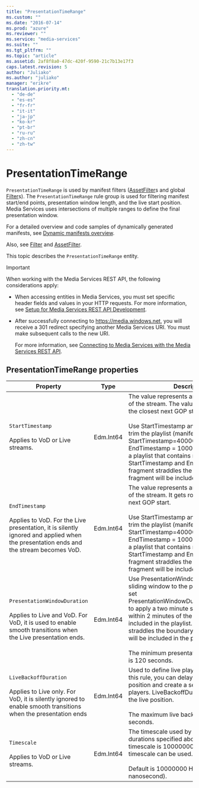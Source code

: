 ```yaml
---
title: "PresentationTimeRange"
ms.custom: ""
ms.date: "2016-07-14"
ms.prod: "azure"
ms.reviewer: ""
ms.service: "media-services"
ms.suite: ""
ms.tgt_pltfrm: ""
ms.topic: "article"
ms.assetid: 2af8f8a0-47dc-420f-9590-21c7b13e17f3
caps.latest.revision: 5
author: "Juliako"
ms.author: "juliako"
manager: "erikre"
translation.priority.mt: 
  - "de-de"
  - "es-es"
  - "fr-fr"
  - "it-it"
  - "ja-jp"
  - "ko-kr"
  - "pt-br"
  - "ru-ru"
  - "zh-cn"
  - "zh-tw"
---
```

# PresentationTimeRange
`PresentationTimeRange` is used by manifest filters ([AssetFilter](../services/assetfilter.md)s and global [Filter](../services/filter.md)s). The `PresentationTimeRange` rule group is used for filtering manifest start/end points, presentation window length, and the live start position. Media Services uses intersections of multiple ranges to define the final presentation window.  
  
 For a detailed overview and code samples of dynamically generated manifests, see [Dynamic manifests overview](https://azure.microsoft.com/documentation/articles/media-services-dynamic-manifest-overview/).  
  
 Also, see [Filter](../services/filter.md) and [AssetFilter](../services/assetfilter.md).  
  
 This topic describes the `PresentationTimeRange` entity.  
  
> [!IMPORTANT]
>  When working with the Media Services REST API, the following considerations apply:  
>   
>  -   When accessing entities in Media Services, you must set specific header fields and values in your HTTP requests. For more information, see [Setup for Media Services REST API Development](http://msdn.microsoft.com/en-us/42ae6204-93bc-4797-bf40-1c68512cfb73).  
> -   After successfully connecting to https://media.windows.net, you will receive a 301 redirect specifying another Media Services URI. You must make subsequent calls to the new URI.  
>   
>      For more information, see [Connecting to Media Services with the Media Services REST API](http://msdn.microsoft.com/en-us/426d52db-1ac1-4ede-85be-da8ff5a7973f).  
  
## PresentationTimeRange properties  
  
|Property|Type|Description|  
|--------------|----------|-----------------|  
|`StartTimestamp`<br /><br /> Applies to VoD or Live streams.|Edm.Int64|The value represents an absolute start point of the stream. The value gets rounded to the closest next GOP start.<br /><br /> Use StartTimestamp and EndTimestamp to trim the playlist (manifest).  For example, StartTimestamp=40000000 and EndTimestamp = 100000000 will generate a playlist that contains media between StartTimestamp and EndTimestamp. If a fragment straddles the boundary, the entire fragment will be included in the manifest.|  
|`EndTimestamp`<br /><br /> Applies to VoD. For the Live presentation, it is silently ignored and applied when the presentation ends and the stream becomes VoD.|Edm.Int64|The value represents an absolute end point of the stream. It gets rounded to the closest next GOP start.<br /><br /> Use StartTimestamp and EndTimestamp to trim the playlist (manifest).  For example, StartTimestamp=40000000 and EndTimestamp = 100000000 will generate a playlist that contains media between StartTimestamp and EndTimestamp. If a fragment straddles the boundary, the entire fragment will be included in the manifest.|  
|`PresentationWindowDuration`<br /><br /> Applies to Live and VoD. For VoD, it is used to enable smooth transitions when the Live presentation ends.|Edm.Int64|Use PresentationWindowDuration to apply a sliding window to the playlist.  For example, set PresentationWindowDuration=1200000000 to apply a two minute sliding window.  Media within 2 minutes of the live edge will be included in the playlist.  If a fragment straddles the boundary, the entire fragment will be included in the playlist<br /><br /> The minimum presentation window duration is 120 seconds.|  
|`LiveBackoffDuration`<br /><br /> Applies to Live only. For VoD, it is silently ignored to enable smooth transitions when the presentation ends|Edm.Int64|Used to define live playback position. Using this rule, you can delay live playback position and create a server side buffer for players. LiveBackoffDuration is relative to the live position.<br /><br /> The maximum live backoff duration is 60 seconds.|  
|`Timescale`<br /><br /> Applies to VoD or Live streams.|Edm.Int64|The timescale used by the timestamps and durations specified above.  The default timescale is 10000000. An alternative timescale can be used.<br /><br /> Default is 10000000 HNS (hundred nanosecond).|